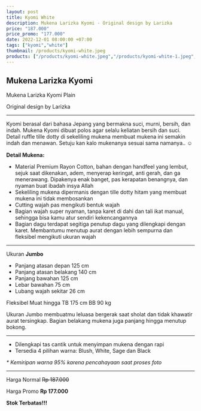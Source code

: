 ```yaml
---
layout: post
title: Kyomi White
description: Mukena Larizka Kyomi - Original design by Larizka
price: "187.000"
price_promo: "177.000"
date: 2022-12-01 08:00:00 +07:00
tags: ["kyomi","white"]
thumbnail: /products/kyomi-white.jpeg
products: ["/products/kyomi-white.jpeg","/products/kyomi-white-1.jpeg","/products/kyomi-white-2.jpeg","/products/kyomi-white-3.jpeg"]
---
```


## Mukena Larizka Kyomi ##

Mukena Larizka Kyomi Plain

Original design by Larizka

---

Kyomi berasal dari bahasa Jepang yang bermakna suci, murni, bersih, dan indah.
Mukena Kyomi dibuat polos agar selalu keliatan bersih dan suci. Detail ruffle tille dotty di sekeliling mukena membuat mukena ini semakin indah dan menawan. Setuju kan kalo mukenanya sesuai sama namanya.. <span style="font-family:emoji;">☺️</span>

**Detail Mukena:**

* Material Premium Rayon Cotton, bahan dengan handfeel yang lembut, sejuk saat dikenakan, adem, menyerap keringat, anti gerah, dan ga menerawang. Dipakenya enak banget, pas kerapatan benangnya, dan nyaman buat ibadah insya Allah
* Sekeliling mukena dipermanis dengan tille dotty hitam yang membuat mukena ini tidak membosankan
* Cutting wajah pas mengikuti bentuk wajah
* Bagian wajah super nyaman, tanpa karet di dahi dan tali ikat manual, sehingga bisa kamu atur sendiri kekencangannya
* Bagian dagu terdapat segitiga penutup dagu yang dilengkapi dengan karet. Membantumu menutup aurat dengan lebih sempurna dan fleksibel mengikuti ukuran wajah

---

Ukuran **Jumbo**

* Panjang atasan depan 125 cm
* Panjang atasan belakang 140 cm
* Panjang bawahan 125 cm
* Lebar bawahan 75 cm
* Lubang wajah sekitar 26 cm

Fleksibel Muat hingga TB 175 cm BB 90 kg

Ukuran Jumbo membuatmu leluasa bergerak saat sholat dan tidak khawatir aurat tersingkap. Bagian belakang mukena juga panjang hingga menutup bokong.

---

* Dilengkapi tas cantik untuk menyimpan mukena dengan rapi
* Tersedia 4 pilihan warna: Blush, White, Sage dan Black

_* Kemiripan warna 95% karena pencahayaan saat proses foto_

---

Harga Normal ~~Rp 187.000~~

Harga Promo **Rp 177.000**

**Stok Terbatas!!!**
